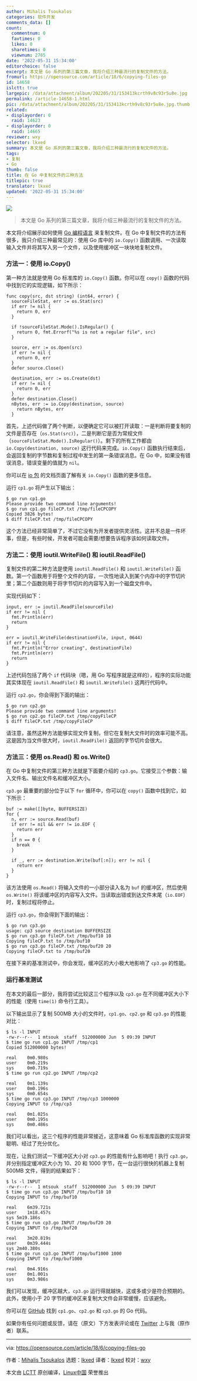 ```yaml
---
author: Mihalis Tsoukalos
categories: 软件开发
comments_data: []
count:
  commentnum: 0
  favtimes: 0
  likes: 0
  sharetimes: 0
  viewnum: 2785
date: '2022-05-31 15:34:00'
editorchoice: false
excerpt: 本文是 Go 系列的第三篇文章，我将介绍三种最流行的复制文件的方法。
fromurl: https://opensource.com/article/18/6/copying-files-go
id: 14658
islctt: true
largepic: /data/attachment/album/202205/31/153413kcrth9v8c93r5u8e.jpg
permalink: /article-14658-1.html
pic: /data/attachment/album/202205/31/153413kcrth9v8c93r5u8e.jpg.thumb.jpg
related:
- displayorder: 0
  raid: 14623
- displayorder: 0
  raid: 14665
reviewer: wxy
selector: lkxed
summary: 本文是 Go 系列的第三篇文章，我将介绍三种最流行的复制文件的方法。
tags:
- 复制
- Go
thumb: false
title: 在 Go 中复制文件的三种方法
titlepic: true
translator: lkxed
updated: '2022-05-31 15:34:00'
---
```


![](/data/attachment/album/202205/31/153413kcrth9v8c93r5u8e.jpg)



> 
> 本文是 Go 系列的第三篇文章，我将介绍三种最流行的复制文件的方法。
> 
> 
> 


本文将介绍展示如何使用 [Go 编程语言](https://golang.org/) 来复制文件。在 Go 中复制文件的方法有很多，我只介绍三种最常见的：使用 Go 库中的 `io.Copy()` 函数调用、一次读取输入文件并将其写入另一个文件，以及使用缓冲区一块块地复制文件。


### 方法一：使用 io.Copy()


第一种方法就是使用 Go 标准库的 `io.Copy()` 函数。你可以在 `copy()` 函数的代码中找到它的实现逻辑，如下所示：



```
func copy(src, dst string) (int64, error) {
  sourceFileStat, err := os.Stat(src)
  if err != nil {
    return 0, err
  }

  if !sourceFileStat.Mode().IsRegular() {
    return 0, fmt.Errorf("%s is not a regular file", src)
  }

  source, err := os.Open(src)
  if err != nil {
    return 0, err
  }
  defer source.Close()

  destination, err := os.Create(dst)
  if err != nil {
    return 0, err
  }
  defer destination.Close()
  nBytes, err := io.Copy(destination, source)
    return nBytes, err
  }

```

首先，上述代码做了两个判断，以便确定它可以被打开读取：一是判断将要复制的文件是否存在（`os.Stat(src)`），二是判断它是否为常规文件（`sourceFileStat.Mode().IsRegular()`）。剩下的所有工作都由 `io.Copy(destination, source)` 这行代码来完成。`io.Copy()` 函数执行结束后，会返回复制的字节数和复制过程中发生的第一条错误消息。在 Go 中，如果没有错误消息，错误变量的值就为 `nil`。


你可以在 [io 包](https://golang.org/pkg/io/) 的文档页面了解有关 `io.Copy()` 函数的更多信息。


运行 `cp1.go` 将产生以下输出：



```
$ go run cp1.go
Please provide two command line arguments!
$ go run cp1.go fileCP.txt /tmp/fileCPCOPY
Copied 3826 bytes!
$ diff fileCP.txt /tmp/fileCPCOPY

```

这个方法已经非常简单了，不过它没有为开发者提供灵活性。这并不总是一件坏事，但是，有些时候，开发者可能会需要/想要告诉程序该如何读取文件。


### 方法二：使用 ioutil.WriteFile() 和 ioutil.ReadFile()


复制文件的第二种方法是使用 `ioutil.ReadFile()` 和 `ioutil.WriteFile()` 函数。第一个函数用于将整个文件的内容，一次性地读入到某个内存中的字节切片里；第二个函数则用于将字节切片的内容写入到一个磁盘文件中。


实现代码如下：



```
input, err := ioutil.ReadFile(sourceFile)
if err != nil {
  fmt.Println(err)
  return
}

err = ioutil.WriteFile(destinationFile, input, 0644)
if err != nil {
  fmt.Println("Error creating", destinationFile)
  fmt.Println(err)
  return
}

```

上述代码包括了两个 `if` 代码块（嗯，用 Go 写程序就是这样的），程序的实际功能其实体现在 `ioutil.ReadFile()` 和 `ioutil.WriteFile()` 这两行代码中。


运行 `cp2.go`，你会得到下面的输出：



```
$ go run cp2.go
Please provide two command line arguments!
$ go run cp2.go fileCP.txt /tmp/copyFileCP
$ diff fileCP.txt /tmp/copyFileCP

```

请注意，虽然这种方法能够实现文件复制，但它在复制大文件时的效率可能不高。这是因为当文件很大时，`ioutil.ReadFile()` 返回的字节切片会很大。


### 方法三：使用 os.Read() 和 os.Write()


在 Go 中复制文件的第三种方法就是下面要介绍的 `cp3.go`。它接受三个参数：输入文件名、输出文件名和缓冲区大小。


`cp3.go` 最重要的部分位于以下 `for` 循环中，你可以在 `copy()` 函数中找到它，如下所示：



```
buf := make([]byte, BUFFERSIZE)
for {
  n, err := source.Read(buf)
  if err != nil && err != io.EOF {
    return err
  }
  if n == 0 {
    break
  }

  if _, err := destination.Write(buf[:n]); err != nil {
    return err
  }
}

```

该方法使用 `os.Read()` 将输入文件的一小部分读入名为 `buf` 的缓冲区，然后使用 `os.Write()` 将该缓冲区的内容写入文件。当读取出错或到达文件末尾（`io.EOF`）时，复制过程将停止。


运行 `cp3.go`，你会得到下面的输出：



```
$ go run cp3.go
usage: cp3 source destination BUFFERSIZE
$ go run cp3.go fileCP.txt /tmp/buf10 10
Copying fileCP.txt to /tmp/buf10
$ go run cp3.go fileCP.txt /tmp/buf20 20
Copying fileCP.txt to /tmp/buf20

```

在接下来的基准测试中，你会发现，缓冲区的大小极大地影响了 `cp3.go` 的性能。


### 运行基准测试


在本文的最后一部分，我将尝试比较这三个程序以及 `cp3.go` 在不同缓冲区大小下的性能（使用 `time(1)` 命令行工具）。


以下输出显示了复制 500MB 大小的文件时，`cp1.go`、`cp2.go` 和 `cp3.go` 的性能对比：



```
$ ls -l INPUT
-rw-r--r--  1 mtsouk  staff  512000000 Jun  5 09:39 INPUT
$ time go run cp1.go INPUT /tmp/cp1
Copied 512000000 bytes!

real    0m0.980s
user    0m0.219s
sys     0m0.719s
$ time go run cp2.go INPUT /tmp/cp2

real    0m1.139s
user    0m0.196s
sys     0m0.654s
$ time go run cp3.go INPUT /tmp/cp3 1000000
Copying INPUT to /tmp/cp3

real    0m1.025s
user    0m0.195s
sys     0m0.486s

```

我们可以看出，这三个程序的性能非常接近，这意味着 Go 标准库函数的实现非常聪明、经过了充分优化。


现在，让我们测试一下缓冲区大小对 `cp3.go` 的性能有什么影响吧！执行 `cp3.go`，并分别指定缓冲区大小为 10、20 和 1000 字节，在一台运行很快的机器上复制 500MB 文件，得到的结果如下：



```
$ ls -l INPUT
-rw-r--r--  1 mtsouk  staff  512000000 Jun  5 09:39 INPUT
$ time go run cp3.go INPUT /tmp/buf10 10
Copying INPUT to /tmp/buf10

real    6m39.721s
user    1m18.457s
sys 5m19.186s
$ time go run cp3.go INPUT /tmp/buf20 20
Copying INPUT to /tmp/buf20

real    3m20.819s
user    0m39.444s
sys 2m40.380s
$ time go run cp3.go INPUT /tmp/buf1000 1000
Copying INPUT to /tmp/buf1000

real    0m4.916s
user    0m1.001s
sys     0m3.986s

```

我们可以发现，缓冲区越大，`cp3.go` 运行得就越快，这或多或少是符合预期的。此外，使用小于 20 字节的缓冲区来复制大文件会非常缓慢，应该避免。


你可以在 [GitHub](https://github.com/mactsouk/opensource.com) 找到 `cp1.go`、`cp2.go` 和 `cp3.go` 的 Go 代码。


如果你有任何问题或反馈，请在（原文）下方发表评论或在 [Twitter](https://twitter.com/mactsouk) 上与我（原作者）联系。




---


via: <https://opensource.com/article/18/6/copying-files-go>


作者：[Mihalis Tsoukalos](https://opensource.com/users/mtsouk) 选题：[lkxed](https://github.com/lkxed) 译者：[lkxed](https://github.com/lkxed) 校对：[wxy](https://github.com/wxy)


本文由 [LCTT](https://github.com/LCTT/TranslateProject) 原创编译，[Linux中国](https://linux.cn/) 荣誉推出